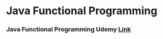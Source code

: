 # Java Functional Programming
### Java Functional Programming Udemy [Link](https://www.udemy.com/course/functional-programming-with-java/)
